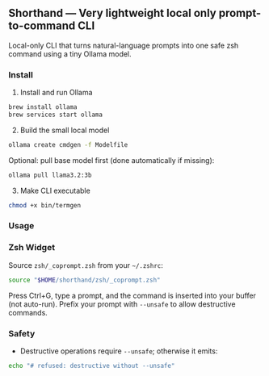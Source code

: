 ## Shorthand — Very lightweight local only prompt-to-command CLI

Local-only CLI that turns natural-language prompts into one safe zsh command using a tiny Ollama model.

### Install

1) Install and run Ollama

```sh
brew install ollama
brew services start ollama
```

2) Build the small local model

```sh
ollama create cmdgen -f Modelfile
```

Optional: pull base model first (done automatically if missing):

```sh
ollama pull llama3.2:3b
```

3) Make CLI executable

```sh
chmod +x bin/termgen
```

### Usage

### Zsh Widget

Source `zsh/_coprompt.zsh` from your `~/.zshrc`:

```sh
source "$HOME/shorthand/zsh/_coprompt.zsh"
```

Press Ctrl+G, type a prompt, and the command is inserted into your buffer (not auto-run). Prefix your prompt with `--unsafe` to allow destructive commands.

### Safety

- Destructive operations require `--unsafe`; otherwise it emits:

```sh
echo "# refused: destructive without --unsafe"
```
